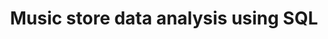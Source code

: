 ---
layout: page
title: Music store data analysis using SQL
description: Assist the Chinook team with understanding the media in their store and their customers. 
img: assets/img/9.jpg
importance: 4
redirect: https://guojunma.github.io/projects/Music-store-data%20analysis-using-SQL
category: Data Science
---